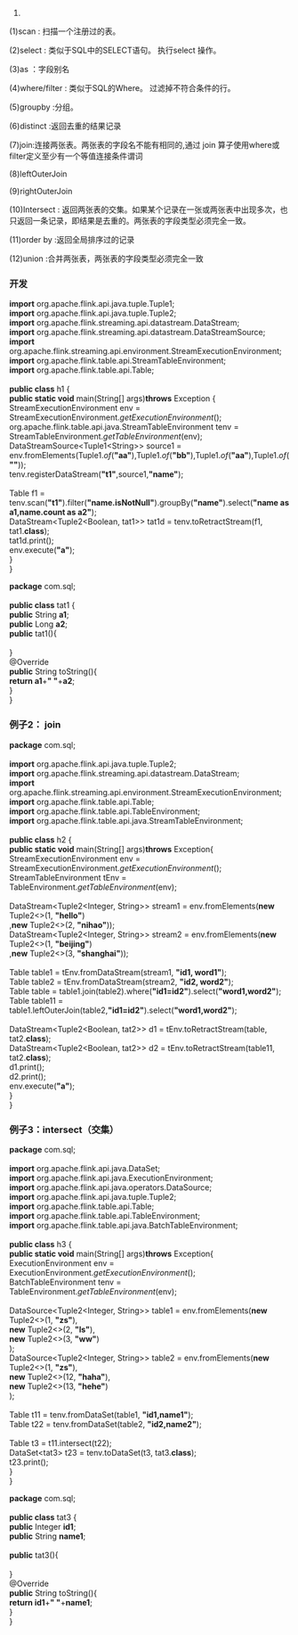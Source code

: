 1.

(1)scan : 扫描一个注册过的表。

(2)select : 类似于SQL中的SELECT语句。 执行select 操作。

(3)as ：字段别名

(4)where/filter : 类似于SQL的Where。 过滤掉不符合条件的行。

(5)groupby :分组。

(6)distinct :返回去重的结果记录

(7)join:连接两张表。两张表的字段名不能有相同的,通过 join
算子使用where或filter定义至少有一个等值连接条件谓词

(8)leftOuterJoin

(9)rightOuterJoin

(10)Intersect :
返回两张表的交集。如果某个记录在一张或两张表中出现多次，也只返回一条记录，即结果是去重的。两张表的字段类型必须完全一致。

(11)order by :返回全局排序过的记录

(12)union :合并两张表，两张表的字段类型必须完全一致

### 开发

**import** org.apache.flink.api.java.tuple.Tuple1;\
**import** org.apache.flink.api.java.tuple.Tuple2;\
**import** org.apache.flink.streaming.api.datastream.DataStream;\
**import** org.apache.flink.streaming.api.datastream.DataStreamSource;\
**import**
org.apache.flink.streaming.api.environment.StreamExecutionEnvironment;\
**import** org.apache.flink.table.api.StreamTableEnvironment;\
**import** org.apache.flink.table.api.Table;\
\
**public class** h1 {\
**public static void** main(String\[\] args)**throws** Exception {\
StreamExecutionEnvironment env =
StreamExecutionEnvironment.*getExecutionEnvironment*();\
org.apache.flink.table.api.java.StreamTableEnvironment tenv =
StreamTableEnvironment.*getTableEnvironment*(env);\
DataStreamSource&lt;Tuple1&lt;String&gt;&gt; source1 =
env.fromElements(Tuple1.*of*(**"aa"**),Tuple1.*of*(**"bb"**),Tuple1.*of*(**"aa"**),Tuple1.*of*(**""**));\
tenv.registerDataStream(**"t1"**,source1,**"name"**);\
\
Table f1 =
tenv.scan(**"t1"**).filter(**"name.isNotNull"**).groupBy(**"name"**).select(**"name
as a1,name.count as a2"**);\
DataStream&lt;Tuple2&lt;Boolean, tat1&gt;&gt; tat1d =
tenv.toRetractStream(f1, tat1.**class**);\
tat1d.print();\
env.execute(**"a"**);\
}\
}

**package** com.sql;\
\
**public class** tat1 {\
**public** String **a1**;\
**public** Long **a2**;\
**public** tat1(){\
\
}\
@Override\
**public** String toString(){\
**return a1**+**" "**+**a2**;\
}\
}

### 例子2： join

**package** com.sql;\
\
**import** org.apache.flink.api.java.tuple.Tuple2;\
**import** org.apache.flink.streaming.api.datastream.DataStream;\
**import**
org.apache.flink.streaming.api.environment.StreamExecutionEnvironment;\
**import** org.apache.flink.table.api.Table;\
**import** org.apache.flink.table.api.TableEnvironment;\
**import** org.apache.flink.table.api.java.StreamTableEnvironment;\
\
**public class** h2 {\
**public static void** main(String\[\] args)**throws** Exception{\
StreamExecutionEnvironment env =
StreamExecutionEnvironment.*getExecutionEnvironment*();\
StreamTableEnvironment tEnv =
TableEnvironment.*getTableEnvironment*(env);\
\
DataStream&lt;Tuple2&lt;Integer, String&gt;&gt; stream1 =
env.fromElements(**new** Tuple2&lt;&gt;(1, **"hello"**)\
,**new** Tuple2&lt;&gt;(2, **"nihao"**));\
DataStream&lt;Tuple2&lt;Integer, String&gt;&gt; stream2 =
env.fromElements(**new** Tuple2&lt;&gt;(1, **"beijing"**)\
,**new** Tuple2&lt;&gt;(3, **"shanghai"**));\
\
Table table1 = tEnv.fromDataStream(stream1, **"id1, word1"**);\
Table table2 = tEnv.fromDataStream(stream2, **"id2, word2"**);\
Table table =
table1.join(table2).where(**"id1=id2"**).select(**"word1,word2"**);\
Table table11 =
table1.leftOuterJoin(table2,**"id1=id2"**).select(**"word1,word2"**);\
\
DataStream&lt;Tuple2&lt;Boolean, tat2&gt;&gt; d1 =
tEnv.toRetractStream(table, tat2.**class**);\
DataStream&lt;Tuple2&lt;Boolean, tat2&gt;&gt; d2 =
tEnv.toRetractStream(table11, tat2.**class**);\
d1.print();\
d2.print();\
env.execute(**"a"**);\
}\
}

### 例子3：intersect（交集）

**package** com.sql;\
\
**import** org.apache.flink.api.java.DataSet;\
**import** org.apache.flink.api.java.ExecutionEnvironment;\
**import** org.apache.flink.api.java.operators.DataSource;\
**import** org.apache.flink.api.java.tuple.Tuple2;\
**import** org.apache.flink.table.api.Table;\
**import** org.apache.flink.table.api.TableEnvironment;\
**import** org.apache.flink.table.api.java.BatchTableEnvironment;\
\
**public class** h3 {\
**public static void** main(String\[\] args)**throws** Exception{\
ExecutionEnvironment env =
ExecutionEnvironment.*getExecutionEnvironment*();\
BatchTableEnvironment tenv =
TableEnvironment.*getTableEnvironment*(env);\
\
DataSource&lt;Tuple2&lt;Integer, String&gt;&gt; table1 =
env.fromElements(**new** Tuple2&lt;&gt;(1, **"zs"**),\
**new** Tuple2&lt;&gt;(2, **"ls"**),\
**new** Tuple2&lt;&gt;(3, **"ww"**)\
);\
DataSource&lt;Tuple2&lt;Integer, String&gt;&gt; table2 =
env.fromElements(**new** Tuple2&lt;&gt;(1, **"zs"**),\
**new** Tuple2&lt;&gt;(12, **"haha"**),\
**new** Tuple2&lt;&gt;(13, **"hehe"**)\
);\
\
Table t11 = tenv.fromDataSet(table1, **"id1,name1"**);\
Table t22 = tenv.fromDataSet(table2, **"id2,name2"**);\
\
Table t3 = t11.intersect(t22);\
DataSet&lt;tat3&gt; t23 = tenv.toDataSet(t3, tat3.**class**);\
t23.print();\
}\
}

**package** com.sql;\
\
**public class** tat3 {\
**public** Integer **id1**;\
**public** String **name1**;\
\
**public** tat3(){\
\
}\
@Override\
**public** String toString(){\
**return id1**+**" "**+**name1**;\
}\
}
